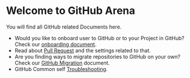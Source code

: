 # Welcome to GitHub Arena
You will find all GitHub related Documents here. 


- Would you like to onboard user to GitHub or to your Project in GitHub? Check our [onboarding document](./user-provisioning.md).
- Read about [Pull Request](./pull-requests.md) and the settings related to that.
- Are you finding ways to migrate repositories to GitHub on your own? Check our [GitHub Migration](./migrate-repos-to-github.md) document.
- GitHub Common self [Troubleshooting](./troubleshooting.md).


